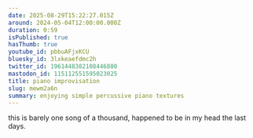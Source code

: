 ```yaml
---
date: 2025-08-29T15:22:27.015Z
around: 2024-05-04T12:00:00.000Z
duration: 0:59
isPublished: true
hasThumb: true
youtube_id: pbbuAFjxKCU
bluesky_id: 3lxkeaefdmc2h
twitter_id: 1961448382108446880
mastodon_id: 115112551595023025
title: piano improvisation
slug: mewm2a6n
summary: enjoying simple percussive piano textures
---
```

this is barely one song of a thousand, happened to be in my head the last days.
